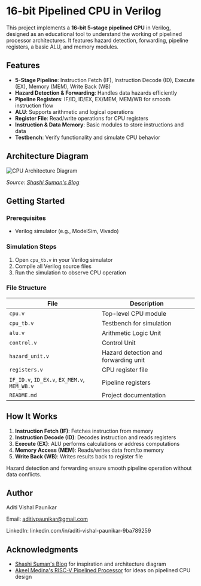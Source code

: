 # 16-bit Pipelined CPU in Verilog

This project implements a **16-bit 5-stage pipelined CPU** in Verilog, designed as an educational tool to understand the working of pipelined processor architectures. It features hazard detection, forwarding, pipeline registers, a basic ALU, and memory modules.



## Features

- **5-Stage Pipeline**: Instruction Fetch (IF), Instruction Decode (ID), Execute (EX), Memory (MEM), Write Back (WB)  
- **Hazard Detection & Forwarding**: Handles data hazards efficiently  
- **Pipeline Registers**: IF/ID, ID/EX, EX/MEM, MEM/WB for smooth instruction flow  
- **ALU**: Supports arithmetic and logical operations  
- **Register File**: Read/write operations for CPU registers  
- **Instruction & Data Memory**: Basic modules to store instructions and data  
- **Testbench**: Verify functionality and simulate CPU behavior



## Architecture Diagram

![CPU Architecture Diagram](https://shashisuman.wordpress.com/wp-content/uploads/2020/06/7d003-datapath2b252812529.jpg)

*Source: [Shashi Suman's Blog](https://shashisuman.wordpress.com/2019/05/11/verilog-code-for-16-bit-mips-pipelined-processor/)*



## Getting Started

### Prerequisites

- Verilog simulator (e.g., ModelSim, Vivado)

### Simulation Steps

1. Open `cpu_tb.v` in your Verilog simulator  
2. Compile all Verilog source files  
3. Run the simulation to observe CPU operation  

### File Structure

| File | Description |
|------|-------------|
| `cpu.v` | Top-level CPU module |
| `cpu_tb.v` | Testbench for simulation |
| `alu.v` | Arithmetic Logic Unit |
| `control.v` | Control Unit |
| `hazard_unit.v` | Hazard detection and forwarding unit |
| `registers.v` | CPU register file |
| `IF_ID.v`, `ID_EX.v`, `EX_MEM.v`, `MEM_WB.v` | Pipeline registers |
| `README.md` | Project documentation |



## How It Works

1. **Instruction Fetch (IF)**: Fetches instruction from memory  
2. **Instruction Decode (ID)**: Decodes instruction and reads registers  
3. **Execute (EX)**: ALU performs calculations or address computations  
4. **Memory Access (MEM)**: Reads/writes data from/to memory  
5. **Write Back (WB)**: Writes results back to register file  

Hazard detection and forwarding ensure smooth pipeline operation without data conflicts.

## Author

Aditi Vishal Paunikar

Email: aditivpaunikar@gmail.com

LinkedIn: linkedin.com/in/aditi-vishal-paunikar-9ba789259

## Acknowledgments

- [Shashi Suman's Blog](https://shashisuman.wordpress.com/2019/05/11/verilog-code-for-16-bit-mips-pipelined-processor/) for inspiration and architecture diagram  
- [Akeel Medina's RISC-V Pipelined Processor](https://github.com/AkeelMedina22/RISC-V-Pipelined-Processor) for ideas on pipelined CPU design

